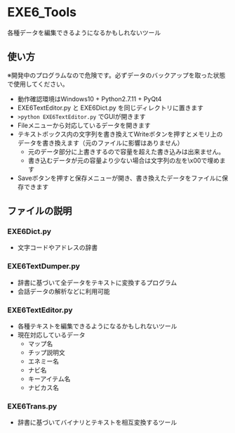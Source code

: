# EXE6_Tools
各種データを編集できるようになるかもしれないツール

## 使い方
※開発中のプログラムなので危険です。必ずデータのバックアップを取った状態で使用してください。

* 動作確認環境はWindows10 + Python2.7.11 + PyQt4
* EXE6TextEditor.py と EXE6Dict.py を同じディレクトリに置きます
* `>python EXE6TextEditor.py` でGUIが開きます
* Fileメニューから対応しているデータを開きます
* テキストボックス内の文字列を書き換えてWriteボタンを押すとメモリ上のデータを書き換えます（元のファイルに影響はありません）
  * 元のデータ部分に上書きするので容量を超えた書き込みは出来ません。
  * 書き込むデータが元の容量より少ない場合は文字列の左を\x00で埋めます
* Saveボタンを押すと保存メニューが開き、書き換えたデータをファイルに保存できます

## ファイルの説明
### EXE6Dict.py
* 文字コードやアドレスの辞書

### EXE6TextDumper.py
* 辞書に基づいて全データをテキストに変換するプログラム
* 会話データの解析などに利用可能

### EXE6TextEditor.py
* 各種テキストを編集できるようになるかもしれないツール
* 現在対応しているデータ
  * マップ名
  * チップ説明文
  * エネミー名
  * ナビ名
  * キーアイテム名
  * ナビカス名

### EXE6Trans.py
* 辞書に基づいてバイナリとテキストを相互変換するツール
